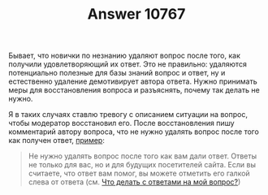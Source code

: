 ﻿---
title: "Answer 10767"
se.owner.user_id: 1365
se.owner.display_name: "insolor"
se.owner.link: "https://ru.meta.stackoverflow.com/users/1365/insolor"
se.answer_id: 10767
se.question_id: 10766
se.post_type: answer
se.is_accepted: True
---
<p>Бывает, что новички по незнанию удаляют вопрос после того, как получили удовлетворяющий их ответ. Это не правильно: удаляются потенциально полезные для базы знаний вопрос и ответ, ну и естественно удаление демотивирует автора ответа. Нужно принимать меры для восстановления вопроса и разъяснять, почему так делать не нужно.</p>
<p>Я в таких случаях ставлю тревогу с описанием ситуации на вопрос, чтобы модератор восстановил его. После восстановления пишу комментарий автору вопроса, что не нужно удалять вопрос после того как получен ответ, <a href="https://ru.stackoverflow.com/questions/1118029#comment1930542_1118029">пример</a>:</p>
<blockquote>
<p>Не нужно удалять вопрос после того как вам дали ответ. Ответы не только для вас, но и для будущих посетителей сайта. Если вы считаете, что ответ вам помог, вы можете отметить его галкой слева от ответа (см. <a href="https://ru.stackoverflow.com/help/someone-answers">Что делать с ответами на мой вопрос?</a>)</p>
</blockquote>
